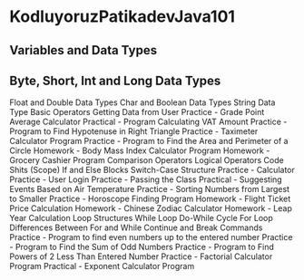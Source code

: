 ﻿# KodluyoruzPatikadevJava101
 
## Variables and Data Types
## Byte, Short, Int and Long Data Types
 Float and Double Data Types
 Char and Boolean Data Types
 String Data Type
 Basic Operators
 Getting Data from User
 Practice - Grade Point Average Calculator
 Practical - Program Calculating VAT Amount
 Practice - Program to Find Hypotenuse in Right Triangle
 Practice - Taximeter Calculator Program
 Practice - Program to Find the Area and Perimeter of a Circle
 Homework - Body Mass Index Calculator Program
 Homework - Grocery Cashier Program
 Comparison Operators
 Logical Operators
 Code Shits (Scope)
 If and Else Blocks
 Switch-Case Structure
 Practice - Calculator
 Practice - User Login
 Practice - Passing the Class
 Practical - Suggesting Events Based on Air Temperature
 Practice - Sorting Numbers from Largest to Smaller
 Practice - Horoscope Finding Program
 Homework - Flight Ticket Price Calculation
 Homework - Chinese Zodiac Calculator
 Homework - Leap Year Calculation
 Loop Structures
 While Loop
 Do-While Cycle
 For Loop
 Differences Between For and While
 Continue and Break Commands
 Practice - Program to find even numbers up to the entered number
 Practice - Program to Find the Sum of Odd Numbers
 Practice - Program to Find Powers of 2 Less Than Entered Number
 Practice - Factorial Calculator Program
 Practical - Exponent Calculator Program
